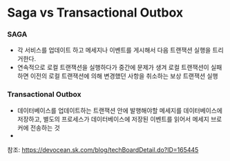 # Saga vs Transactional Outbox 

### SAGA
- 각 서비스를 업데이트 하고 메세지나 이벤트를 게시해서 다음 트랜잭션 실행을 트리거한다.
- 연속적으로 로컬 트랜잭션을 실행하다가 중간에 문제가 생겨 로컬 트랜잭션이 실패하면 이전의 로컬 트랜잭션에 의해 변경했던 사항을 취소하는 보상 트랜잭션 실행


### Transactional Outbox 
- 데이터베이스를 업데이트하는 트랜잭션 안에 발행해야할 메세지를 데이터베이스에 저장하고, 별도의 프로세스가 데이터베이스에 저장된 이벤트를 읽어서 메세지 브로커에 전송하는 것
- 

참조: https://devocean.sk.com/blog/techBoardDetail.do?ID=165445